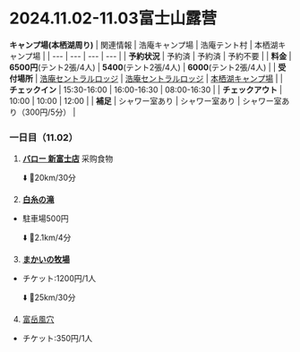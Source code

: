 # 2024.11.02-11.03富士山露营
**キャンプ場(本栖湖周り)**
| 関連情報 | 浩庵キャンプ場 | 浩庵テント村 | 本栖湖キャンプ場 |
| --- | --- | --- | --- |
| **予約状況** | 予約済 | 予約済 | 予約不要 |
| **料金** | **6500円**(テント2張/4人) | **5400**(テント2張/4人) | **6000**(テント2張/4人) |
| **受付場所** | [浩庵セントラルロッジ](https://maps.app.goo.gl/h5VYVoQoVLfPkpsH8) | [浩庵セントラルロッジ](https://maps.app.goo.gl/h5VYVoQoVLfPkpsH8) | [本栖湖キャンプ場](https://maps.app.goo.gl/uBA5ZDXCWyNUvoih8) |
| **チェックイン** | 15:30-16:00 | 16:00-16:30 | 08:00-16:30 |
| **チェックアウト** | 10:00 | 10:00 | 12:00 |
| **補足** | シャワー室あり | シャワー室あり | シャワー室あり（300円/5分） |


### 一日目（11.02）
1. [**バロー 新富士店**](https://maps.app.goo.gl/1tiGw5oBHqub9y7N6) 采购食物

&nbsp;&nbsp;&nbsp;&nbsp;&nbsp;&nbsp;⬇️ 🚗20km/30分

2. [**白糸の滝**](https://maps.app.goo.gl/sLiZHWA1KgsHedUo6)
  - 駐車場500円

&nbsp;&nbsp;&nbsp;&nbsp;&nbsp;&nbsp;⬇️ 🚗2.1km/4分

3. [**まかいの牧場**](https://maps.app.goo.gl/5nrYUN7Zx6sZVARo8)
  - チケット:1200円/1人

&nbsp;&nbsp;&nbsp;&nbsp;&nbsp;&nbsp;⬇️ 🚗25km/30分

4. [富岳風穴](https://maps.app.goo.gl/FxvAYczbmBbUbU4T6)
 - チケット:350円/1人

